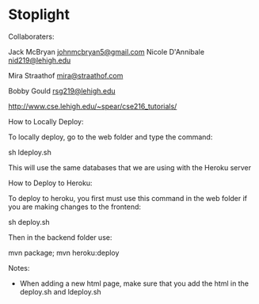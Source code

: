 # Stoplight
Collaboraters:

Jack McBryan johnmcbryan5@gmail.com
Nicole D'Annibale nid219@lehigh.edu

Mira Straathof mira@straathof.com

Bobby Gould rsg219@lehigh.edu

http://www.cse.lehigh.edu/~spear/cse216_tutorials/

How to Locally Deploy:

To locally deploy, go to the web folder and type the command:

sh ldeploy.sh

This will use the same databases that we are using with the Heroku server


How to Deploy to Heroku:

To deploy to heroku, you first must use this command in the web folder if 
you are making changes to the frontend:

sh deploy.sh

Then in the backend folder use:

mvn package; mvn heroku:deploy

Notes:

- When adding a new html page, make sure that you add the html in the deploy.sh and ldeploy.sh